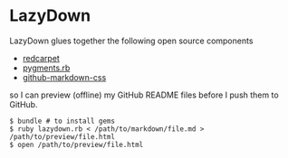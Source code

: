 # LazyDown

LazyDown glues together the following open source components

* [redcarpet](https://github.com/vmg/redcarpet)
* [pygments.rb](https://github.com/tmm1/pygments.rb)
* [github-markdown-css](https://github.com/sindresorhus/github-markdown-css)

so I can preview (offline) my GitHub README files before I push them to GitHub.

```shell
$ bundle # to install gems
$ ruby lazydown.rb < /path/to/markdown/file.md > /path/to/preview/file.html
$ open /path/to/preview/file.html
```
